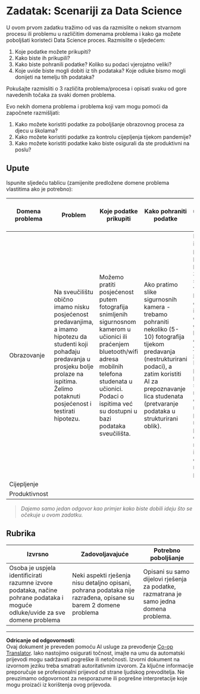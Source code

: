 <!--
CO_OP_TRANSLATOR_METADATA:
{
  "original_hash": "a8f79b9c0484c35b4f26e8aec7fc4d56",
  "translation_date": "2025-08-30T19:33:20+00:00",
  "source_file": "1-Introduction/01-defining-data-science/solution/assignment.md",
  "language_code": "hr"
}
-->
# Zadatak: Scenariji za Data Science

U ovom prvom zadatku tražimo od vas da razmislite o nekom stvarnom procesu ili problemu u različitim domenama problema i kako ga možete poboljšati koristeći Data Science proces. Razmislite o sljedećem:

1. Koje podatke možete prikupiti?
1. Kako biste ih prikupili?
1. Kako biste pohranili podatke? Koliko su podaci vjerojatno veliki?
1. Koje uvide biste mogli dobiti iz tih podataka? Koje odluke bismo mogli donijeti na temelju tih podataka?

Pokušajte razmisliti o 3 različita problema/procesa i opisati svaku od gore navedenih točaka za svaki domen problema.

Evo nekih domena problema i problema koji vam mogu pomoći da započnete razmišljati:

1. Kako možete koristiti podatke za poboljšanje obrazovnog procesa za djecu u školama?
1. Kako možete koristiti podatke za kontrolu cijepljenja tijekom pandemije?
1. Kako možete koristiti podatke kako biste osigurali da ste produktivni na poslu?

## Upute

Ispunite sljedeću tablicu (zamijenite predložene domene problema vlastitima ako je potrebno):

| Domena problema | Problem | Koje podatke prikupiti | Kako pohraniti podatke | Koje uvide/odluke možemo donijeti | 
|------------------|---------|------------------------|------------------------|-----------------------------------|
| Obrazovanje | Na sveučilištu obično imamo nisku posjećenost predavanjima, a imamo hipotezu da studenti koji pohađaju predavanja u prosjeku bolje prolaze na ispitima. Želimo potaknuti posjećenost i testirati hipotezu. | Možemo pratiti posjećenost putem fotografija snimljenih sigurnosnom kamerom u učionici ili praćenjem bluetooth/wifi adresa mobilnih telefona studenata u učionici. Podaci o ispitima već su dostupni u bazi podataka sveučilišta. | Ako pratimo slike sigurnosnih kamera - trebamo pohraniti nekoliko (5-10) fotografija tijekom predavanja (nestrukturirani podaci), a zatim koristiti AI za prepoznavanje lica studenata (pretvaranje podataka u strukturirani oblik). | Možemo izračunati prosječne podatke o posjećenosti za svakog studenta i vidjeti postoji li korelacija s ocjenama na ispitima. Više ćemo govoriti o korelaciji u odjeljku [vjerojatnost i statistika](../../04-stats-and-probability/README.md). Kako bismo potaknuli posjećenost studenata, možemo objaviti tjedni rejting posjećenosti na školskom portalu i organizirati nagradne igre među onima s najvećom posjećenosti. |
| Cijepljenje | | | | |
| Produktivnost | | | | |

> *Dajemo samo jedan odgovor kao primjer kako biste dobili ideju što se očekuje u ovom zadatku.*

## Rubrika

Izvrsno | Zadovoljavajuće | Potrebno poboljšanje
--- | --- | -- |
Osoba je uspjela identificirati razumne izvore podataka, načine pohrane podataka i moguće odluke/uvide za sve domene problema | Neki aspekti rješenja nisu detaljno opisani, pohrana podataka nije razrađena, opisane su barem 2 domene problema | Opisani su samo dijelovi rješenja za podatke, razmatrana je samo jedna domena problema.

---

**Odricanje od odgovornosti**:  
Ovaj dokument je preveden pomoću AI usluge za prevođenje [Co-op Translator](https://github.com/Azure/co-op-translator). Iako nastojimo osigurati točnost, imajte na umu da automatski prijevodi mogu sadržavati pogreške ili netočnosti. Izvorni dokument na izvornom jeziku treba smatrati autoritativnim izvorom. Za ključne informacije preporučuje se profesionalni prijevod od strane ljudskog prevoditelja. Ne preuzimamo odgovornost za nesporazume ili pogrešne interpretacije koje mogu proizaći iz korištenja ovog prijevoda.